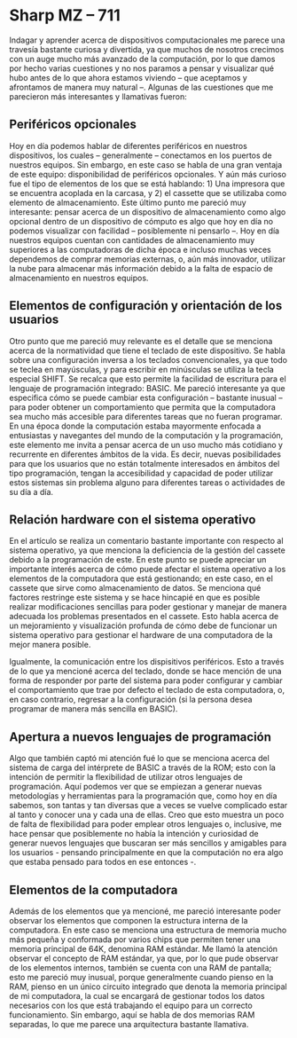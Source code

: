# Sharp MZ – 711

Indagar y aprender acerca de dispositivos computacionales me parece una travesía bastante curiosa y divertida, ya que muchos de nosotros crecimos con un auge mucho más avanzado de la computación, por lo que damos por hecho varias cuestiones y no nos paramos a pensar y visualizar qué hubo antes de lo que ahora estamos viviendo – que aceptamos y afrontamos de manera muy natural –. Algunas de las cuestiones que me parecieron más interesantes y llamativas fueron:

## Periféricos opcionales

Hoy en día podemos hablar de diferentes periféricos en nuestros dispositivos, los cuales – generalmente – conectamos en los puertos de nuestros equipos. Sin embargo, en este caso se habla de una gran ventaja de este equipo: disponibilidad de periféricos opcionales. Y aún más curioso fue el tipo de elementos de los que se está hablando: 1) Una impresora que se encuentra acoplada en la carcasa, y 2) el cassette que se utilizaba como elemento de almacenamiento. Este último punto me pareció muy interesante: pensar acerca de un dispositivo de almacenamiento como algo opcional dentro de un dispositivo de cómputo es algo que hoy en día no podemos visualizar con facilidad – posiblemente ni pensarlo –. Hoy en día nuestros equipos cuentan con cantidades de almacenamiento muy superiores a las computadoras de dicha época e incluso muchas veces dependemos de comprar memorias externas, o, aún más innovador, utilizar la nube para almacenar más información debido a la falta de espacio de almacenamiento en nuestros equipos. 

## Elementos de configuración y orientación de los usuarios

Otro punto que me pareció muy relevante es el detalle que se menciona acerca de la normatividad que tiene el teclado de este dispositivo. Se habla sobre una configuración inversa a los teclados convencionales, ya que todo se teclea en mayúsculas, y para escribir en minúsculas se utiliza la tecla especial SHIFT. Se recalca que esto permite la facilidad de escritura para el lenguaje de programación integrado: BASIC. Me pareció interesante ya que especifica cómo se puede cambiar esta configuración – bastante inusual – para poder obtener un comportamiento que permita que la computadora sea mucho más accesible para diferentes tareas que no fueran programar. En una época donde la computación estaba mayormente enfocada a entusiastas y navegantes del mundo de la computación y la programación, este elemento me invita a pensar acerca de un uso mucho más cotidiano y recurrente en diferentes ámbitos de la vida. Es decir, nuevas posibilidades para que los usuarios que no están totalmente interesados en ámbitos del tipo programación, tengan la accesibilidad y capacidad de poder utilizar estos sistemas sin problema alguno para diferentes tareas o actividades de su día a día.

## Relación hardware con el sistema operativo

En el artículo se realiza un comentario bastante importante con respecto al sistema operativo, ya que menciona la deficiencia de la gestión del cassete debido a la programación de este. En este punto se puede apreciar un importante interés acerca de cómo puede afectar el sistema operativo a los elementos de la computadora que está gestionando; en este caso, en el cassete que sirve como almacenamiento de datos. Se menciona qué factores restringe este sistema y se hace hincapié en que es posible realizar modificaciones sencillas para poder gestionar y manejar de manera adecuada los problemas presentados en el cassete. Esto habla acerca de un mejoramiento y visualización profunda de cómo debe de funcionar un sistema operativo para gestionar el hardware de una computadora de la mejor manera posible.

Igualmente, la comunicación entre los dispisitivos periféricos. Esto a través de lo que ya mencioné acerca del teclado, donde se hace mención de una forma de responder por parte del sistema para poder configurar y cambiar el comportamiento que trae por defecto el teclado de esta computadora, o, en caso contrario, regresar a la configuración (si la persona desea programar de manera más sencilla en BASIC).

## Apertura a nuevos lenguajes de programación

Algo que también captó mi atención fué lo que se menciona acerca del sistema de carga del intérprete de BASIC a través de la ROM; esto con la intención de permitir la flexibilidad de utilizar otros lenguajes de programación. Aquí podemos ver que se empiezan a generar nuevas metodologías y herramientas para la programación que, como hoy en día sabemos, son tantas y tan diversas que a veces se vuelve complicado estar al tanto y conocer una y cada una de ellas. Creo que esto muestra un poco de falta de flexibilidad para poder emplear otros lenguajes o, inclusive, me hace pensar que posiblemente no había la intención y curiosidad de generar nuevos lenguajes que buscaran ser más sencillos y amigables para los usuarios - pensando principalmente en que la computación no era algo que estaba pensado para todos en ese entonces -. 

## Elementos de la computadora

Además de los elementos que ya mencioné, me pareció interesante poder observar los elementos que componen la estructura interna de la computadora. En este caso se menciona una estructura de memoria mucho más pequeña y conformada por varios chips que permiten tener una memoria principal de 64K, denomina RAM estándar. Me llamó la atención observar el concepto de RAM estándar, ya que, por lo que pude observar de los elementos internos, también se cuenta con una RAM de pantalla; esto me pareció muy inusual, porque generalmente cuando pienso en la RAM, pienso en un único circuito integrado que denota la memoria principal de mi computadora, la cual se encargará de gestionar todos los datos necesarios con los que está trabajando el equipo para un correcto funcionamiento. Sin embargo, aquí se habla de dos memorias RAM separadas, lo que me parece una arquitectura bastante llamativa. 